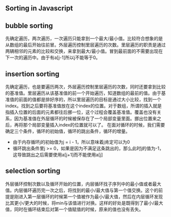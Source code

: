 Sorting in Javascript
---------------------

## bubble sorting
先确定遍历，两次遍历，一次遍历只能拿到一个最大/最小值。比较符合想象的是从数组的最后开始往前冒。外层遍历控制里层遍历的次数。里层遍历的职责是通过两辆相邻的元素的比较和交换，来拿到最大/最小值。冒到最前面的不需要出现在下一次的遍历中。由于有a[j-1]所以j不能等于0。

## insertion sorting
先确定遍历，也是要遍历两次，外层遍历控制里层遍历的次数，同时还要拿到比较的基准值。里层遍历从该基准值的前一个开始遍历，知道数组的最前的值。由于基准值的前面的值都是排好序的，所以里层遍历的目标是通过大小比较，找到一个index。找到之后要将基准值放在这个index的位置。对于数组，所谓的插入就是指插入位置的后面的元素都往后挪一位，这个过程会覆盖基准值。覆盖也没有关系，因为基准值在外层循环的时候被保存在了一个局部变量里面。挪出位置来之后，再将那个局部变量插入index的位置就可以了。
在面对循环的时候，我们需要确定三个条件，循环的初始值，循环的跳出条件，循环的增量。
* 由于内存循环j的初始值为j = i - 1，所以意味着j肯定可以为0
* 循环跳出条件里j >= 0，如果是因为不满足这条跳出的，那么此时j的值为-1，这导致跳出之后需要使用a[j+1]而不能使用a[j]

## selection sorting
外层循环控制次数以及循环开始的位置，内层循环找子序列中的最小值或者最大值。内层循环遍历完一次之后，将找到的最小/最大值与第一个值交换。这个的前提是刚进入第一层循环的时候第一个值被作为最小/最大值，然后在内层循环发现比其更小/更大的时候，将min与该值进行对换。这样的好处是既得到了最小/最大值，同时在循环结束后对第一个值赋值的时候，原来的值也没有丢失。

